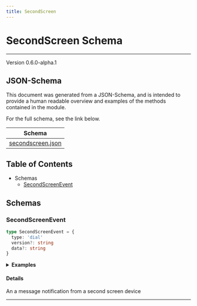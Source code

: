 ```yaml
---
title: SecondScreen
---
```

# SecondScreen Schema
---
Version 0.6.0-alpha.1


## JSON-Schema
This document was generated from a JSON-Schema, and is intended to provide a human readable overview and examples of the methods contained in the module.

For the full schema, see the link below.

| Schema |
|--------|
| [secondscreen.json](https://github.com/rdkcentral/firebolt-openrpc/blob/feature/badger-parity/src/schemas/secondscreen.json) |

## Table of Contents
 
 - Schemas
    - [SecondScreenEvent](#secondscreenevent)

## Schemas

### SecondScreenEvent

```typescript
type SecondScreenEvent = {
  type: 'dial'
  version?: string
  data?: string
}
```




<details>
  <summary><b>Examples</b></summary>

```json
```

</details>

#### Details

An a message notification from a second screen device

---


